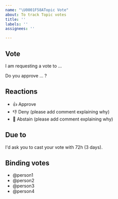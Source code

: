 ```yaml
---
name: "\U0001F58ATopic Vote"
about: To track Topic votes
title: ''
labels: ''
assignees: ''

---
```


## Vote
I am requesting a vote to ...

Do you approve ... ?

## Reactions
- 👍 Approve
- 👎 Deny (please add comment explaining why)
- 👀 Abstain (please add comment explaining why)

## Due to
I'd ask you to cast your vote with 72h (3 days).

## Binding votes
- @person1
- @person2
- @person3
- @person4
